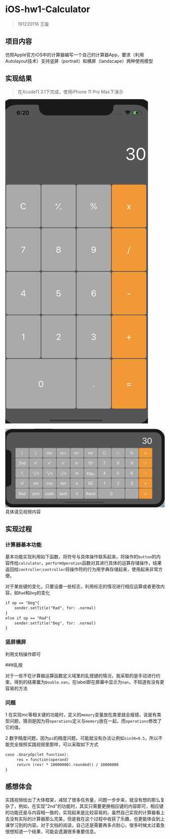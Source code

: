 # iOS-hw1-Calculator

> 191220116 王璇



## 项目内容

仿照Apple官方iOS中的计算器编写一个自己的计算器App，要求（利用Autolayout技术）支持竖屏（portrait）和横屏（landscape）两种使用模型



## 实现结果

> 在Xcode11.3.1下完成，使用iPhone 11 Pro Max下演示

![portrait](portrait.png)

![landscape](landscape.png)具体请见视频内容



## 实现过程

### 计算器基本功能

基本功能实现利用如下函数，将符号与具体操作联系起来，将操作的`button`的内容传给`calculator`，`performOperation`函数对其进行具体的运算存储操作，结果返回给`controller`;`controller`将操作符的行为用字典存储起来，使用起来非常方便。

对于某些键的变化，只要设置一些标志，利用标志的情况进行相应运算或者更改内容，如`Rad`和`Deg`的变化

```
if op == "Deg"{
    sender.setTitle("Rad", for: .normal)
}
else if op == "Rad"{
    sender.setTitle("Deg", for: .normal)
}
```

### 竖屏横屏

利用文档操作即可

###乱按

对于一些不在计算器运算函数定义域里的乱按键的情况，我采取的是手动进行约束，得到的结果置为`Double.nan`，在label即在屏幕中显示为`nan`，不知道有没有更容易的方法

### 问题

1 在实现mc等相关键的功能时，定义的`memory`变量放在类里就会报错，说是有类型问题，猜测是因为将`operations`定义与`memory`放在一起，而`operations`修改了它的值。

2 数字精度问题，因为`pi`的精度问题，可能就没有办法让例如`sin30=0.5`，所以不能完全按照实践视频里那样，可以采取如下方式

```
case .UnaryOp(let function):
     res = function(operand)
     return (res! * 10000000).rounded() / 10000000
}
```



## 感想体会

实践视频给出了大体框架，减轻了很多任务量，问题一步步来，就没有想的那么复杂了，例如，在实现"2nd"的功能时，其实只需要更换相应键的内容即可，相应键的功能还是与内容相一致的，实现起来是比较容易的。虽然自己实现的计算器看上去没有实际的计算器那么完美，但是我在这个过程中收获了乐趣，也更能体会到上课学习到的内容。对于文档的阅读，自己还是需要再多点耐心，很多时候太过着急很想知道一个结果，可能会遗漏很多重要信息。
